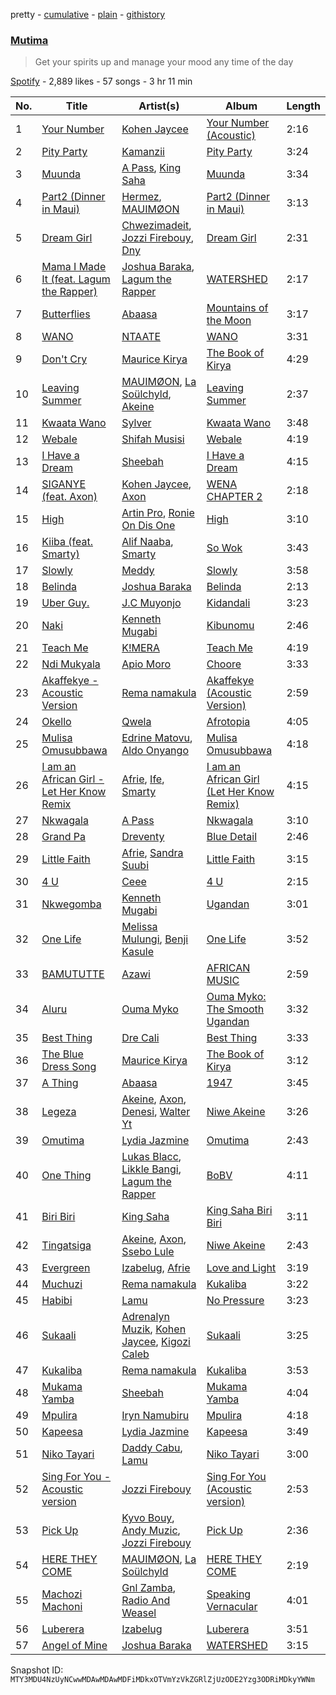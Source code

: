 pretty - [cumulative](/playlists/cumulative/37i9dQZF1DXbmINI7suDts.md) - [plain](/playlists/plain/37i9dQZF1DXbmINI7suDts) - [githistory](https://github.githistory.xyz/mackorone/spotify-playlist-archive/blob/main/playlists/plain/37i9dQZF1DXbmINI7suDts)

### [Mutima ](https://open.spotify.com/playlist/37i9dQZF1DXbmINI7suDts)

> Get your spirits up and manage your mood any time of the day

[Spotify](https://open.spotify.com/user/spotify) - 2,889 likes - 57 songs - 3 hr 11 min

| No. | Title | Artist(s) | Album | Length |
|---|---|---|---|---|
| 1 | [Your Number](https://open.spotify.com/track/0z25xuFIkmaAiOT5WekhGO) | [Kohen Jaycee](https://open.spotify.com/artist/2vFrO2ALgC0Q5y9pms9Mq1) | [Your Number \(Acoustic\)](https://open.spotify.com/album/2FdncIyOvj86vjyVYXmvmp) | 2:16 |
| 2 | [Pity Party](https://open.spotify.com/track/01j67FBrhCFWC2kYJWGmdA) | [Kamanzii](https://open.spotify.com/artist/5Qzz9wRaEZdcWmSvCEn5Hb) | [Pity Party](https://open.spotify.com/album/3vLiY1nSz8oe12nrSzkW4y) | 3:24 |
| 3 | [Muunda](https://open.spotify.com/track/2Ce8M6T6HihuA8m0I17GlZ) | [A Pass](https://open.spotify.com/artist/70FdrG5oIuFyE1eA8HC8XX), [King Saha](https://open.spotify.com/artist/3JQTIErs7TXtmo3HIv3yJa) | [Muunda](https://open.spotify.com/album/2ImbElVQUItrSNaWJB5VMG) | 3:34 |
| 4 | [Part2 \(Dinner in Maui\)](https://open.spotify.com/track/6DuJn4hkMAzb4Iiamim1Te) | [Hermez](https://open.spotify.com/artist/168iTeZjIZlN7Sc8ieZJl6), [MAUIMØON](https://open.spotify.com/artist/6YrLXeCHt4gjrGx6cLCd4b) | [Part2 \(Dinner in Maui\)](https://open.spotify.com/album/2RjYPIml5GBer8oZvUV1OO) | 3:13 |
| 5 | [Dream Girl](https://open.spotify.com/track/6HAAyksU8YpwwyW4RBgv2x) | [Chwezimadeit](https://open.spotify.com/artist/2TquSTWImAEk1CP0ZVeIqm), [Jozzi Firebouy](https://open.spotify.com/artist/3H4d85m6pJn0VfXvCl3vC3), [Dny](https://open.spotify.com/artist/6vD7EUAHGIUGuToTc6SKaJ) | [Dream Girl](https://open.spotify.com/album/2bkg6XAiamz56VEELGehyd) | 2:31 |
| 6 | [Mama I Made It \(feat\. Lagum the Rapper\)](https://open.spotify.com/track/6JRGCGnNluJkVVa3lb7MkQ) | [Joshua Baraka](https://open.spotify.com/artist/3sjmAVaeka80SCvK69bedW), [Lagum the Rapper](https://open.spotify.com/artist/1QhXoko9LsFCRt54shf124) | [WATERSHED](https://open.spotify.com/album/2gOc1mcXCepbRTMtXlmoKJ) | 2:17 |
| 7 | [Butterflies](https://open.spotify.com/track/3tv6yZvQSk5easUqOh0P1O) | [Abaasa](https://open.spotify.com/artist/6IoNAD4tutkEZWTR3L21oc) | [Mountains of the Moon](https://open.spotify.com/album/4Yald2Q4kTDKMjiADNkXTs) | 3:17 |
| 8 | [WANO](https://open.spotify.com/track/7smBB3wQQe6eGZMMVVF4mv) | [NTAATE](https://open.spotify.com/artist/2pjlyuBujBWpkiqpoZTOB9) | [WANO](https://open.spotify.com/album/3XIZCSSFUdzPvxMJOcC32t) | 3:31 |
| 9 | [Don't Cry](https://open.spotify.com/track/68WyaHiGQ1tb8qumA6l8P2) | [Maurice Kirya](https://open.spotify.com/artist/74irFmh7k7vfTa2QXwI729) | [The Book of Kirya](https://open.spotify.com/album/64EwxAJqZKwrLEMCgmo5j3) | 4:29 |
| 10 | [Leaving Summer](https://open.spotify.com/track/5rcpZXk678vSZxMcz8ZGz6) | [MAUIMØON](https://open.spotify.com/artist/6YrLXeCHt4gjrGx6cLCd4b), [La Soülchyld](https://open.spotify.com/artist/22kR1CajfNQ3ZmPcjKATyV), [Akeine](https://open.spotify.com/artist/2RuHphW7LRCASStgHSFmds) | [Leaving Summer](https://open.spotify.com/album/3WXVLlMIZOLqmPkZTJqHWT) | 2:37 |
| 11 | [Kwaata Wano](https://open.spotify.com/track/4IZ3S8yLA4MtBx6dWrXh8O) | [Sylver](https://open.spotify.com/artist/4dHmyAX71EzkOxKV34nAWU) | [Kwaata Wano](https://open.spotify.com/album/7ah4EmgbvbW5IchFO3HlVI) | 3:48 |
| 12 | [Webale](https://open.spotify.com/track/2iPSEJ6JfWEcDgInwFQrci) | [Shifah Musisi](https://open.spotify.com/artist/19ilv4fZylrIlPBV5FtRaI) | [Webale](https://open.spotify.com/album/1CyjROUmGfBaONkrP39hef) | 4:19 |
| 13 | [I Have a Dream](https://open.spotify.com/track/6C3hJMzXPspSPRSMTZ640O) | [Sheebah](https://open.spotify.com/artist/7d2j0CA7B9ACGv8xu2NuUu) | [I Have a Dream](https://open.spotify.com/album/7DBV6VBPBqU6FG9DU7iYsf) | 4:15 |
| 14 | [SIGANYE \(feat\. Axon\)](https://open.spotify.com/track/3cVIh8FFTlML6YoQ7dh8Fb) | [Kohen Jaycee](https://open.spotify.com/artist/2vFrO2ALgC0Q5y9pms9Mq1), [Axon](https://open.spotify.com/artist/6ULfcssaluvJyhAxMcVeds) | [WENA CHAPTER 2](https://open.spotify.com/album/09QQkaDBulEZx9DE5chbuV) | 2:18 |
| 15 | [High](https://open.spotify.com/track/6UUmEHfkUtMOskNYjlf9kx) | [Artin Pro](https://open.spotify.com/artist/2LMyimxq7nl4YIHsPd6Vou), [Ronie On Dis One](https://open.spotify.com/artist/1ffsHhD3TNYdqWhT0gZeZk) | [High](https://open.spotify.com/album/32JQNDjBDuMHbAQWNPUZRE) | 3:10 |
| 16 | [Kiiba \(feat\. Smarty\)](https://open.spotify.com/track/6aliqk3DjcxVudF7DimupW) | [Alif Naaba](https://open.spotify.com/artist/6gBDYPJWwqOGmfQyWsDXPh), [Smarty](https://open.spotify.com/artist/0bptA6l4hIWy33bCXiXO45) | [So Wok](https://open.spotify.com/album/49KgzdtouSFVzNDjGc4s3l) | 3:43 |
| 17 | [Slowly](https://open.spotify.com/track/7e7IkQVem95b0JLGY0F06z) | [Meddy](https://open.spotify.com/artist/1WryFbMe3DuToQGFN6Ke64) | [Slowly](https://open.spotify.com/album/3XHf2FY7qch1SbIhbVJHYT) | 3:58 |
| 18 | [Belinda](https://open.spotify.com/track/64C4vezOJyDbudIGxquW89) | [Joshua Baraka](https://open.spotify.com/artist/3sjmAVaeka80SCvK69bedW) | [Belinda](https://open.spotify.com/album/5jHk9XRushK0QWe6yamCPW) | 2:13 |
| 19 | [Uber Guy.](https://open.spotify.com/track/2tOS1uu6AWw5Z2Y3gUq2WJ) | [J.C Muyonjo](https://open.spotify.com/artist/0BtGF4dneF1Jf95UKn8ZS9) | [Kidandali](https://open.spotify.com/album/6Fj6D9GAUoPGi30S4fvLMF) | 3:23 |
| 20 | [Naki](https://open.spotify.com/track/7c2UaLROWqBnj32u6nrNvq) | [Kenneth Mugabi](https://open.spotify.com/artist/439cAFpgGsd10FGSviU0sF) | [Kibunomu](https://open.spotify.com/album/1cc9sKFy3FDPyGzKYSYehp) | 2:46 |
| 21 | [Teach Me](https://open.spotify.com/track/3g08psCbQyJhxel56KYsAF) | [K!MERA](https://open.spotify.com/artist/1C3pCs0DmKTCvmqAJYerKN) | [Teach Me](https://open.spotify.com/album/4mHUQjlllJE7u2KELbIT5x) | 4:19 |
| 22 | [Ndi Mukyala](https://open.spotify.com/track/1VynzKBT8c9amEWZPBwZZO) | [Apio Moro](https://open.spotify.com/artist/3TS6PfDQo5FRZaG03GdkAj) | [Choore](https://open.spotify.com/album/1JJS21TtylktwlJYPrZuxH) | 3:33 |
| 23 | [Akaffekye \- Acoustic Version](https://open.spotify.com/track/56O4FJu4LKMpeO3FcyBIgz) | [Rema namakula](https://open.spotify.com/artist/2444nM3S18PKjvdsXNNLdr) | [Akaffekye \(Acoustic Version\)](https://open.spotify.com/album/2nhXoGyp7SSqUnMJFtnXED) | 2:59 |
| 24 | [Okello](https://open.spotify.com/track/1nvQCAasIUQCgVGsGh4kKf) | [Qwela](https://open.spotify.com/artist/6PcgYouyAJh2KQlrhadC8C) | [Afrotopia](https://open.spotify.com/album/6Cjc8BIj9Dhgt6Cp18Nra1) | 4:05 |
| 25 | [Mulisa Omusubbawa](https://open.spotify.com/track/5Efm581hRW2myabSJPwFba) | [Edrine Matovu](https://open.spotify.com/artist/27SQtyfntb31K4H9LJDiwd), [Aldo Onyango](https://open.spotify.com/artist/4q8WaPFlyXWb6wTmAI3uiI) | [Mulisa Omusubbawa](https://open.spotify.com/album/74YrNvBCHoit0jQ0ylTjxB) | 4:18 |
| 26 | [I am an African Girl \- Let Her Know Remix](https://open.spotify.com/track/3LM0vvNxz70Hn8ZClSZuw0) | [Afrie](https://open.spotify.com/artist/4jY6R19KcBOgfVoYcFRGmx), [Ife](https://open.spotify.com/artist/5WiC6YMFHUEPrD5p1KBRUn), [Smarty](https://open.spotify.com/artist/0bptA6l4hIWy33bCXiXO45) | [I am an African Girl \(Let Her Know Remix\)](https://open.spotify.com/album/4yhSNfpElmAk8g1bn9ULuN) | 4:15 |
| 27 | [Nkwagala](https://open.spotify.com/track/531luMexKodEekscAlLyVu) | [A Pass](https://open.spotify.com/artist/70FdrG5oIuFyE1eA8HC8XX) | [Nkwagala](https://open.spotify.com/album/5rJT6clbZn0dbA5oLVfBwo) | 3:10 |
| 28 | [Grand Pa](https://open.spotify.com/track/0Ty3jrWi07X1bYyiHNX4q5) | [Dreventy](https://open.spotify.com/artist/20rJZ2igPSXRYRp09Kppb3) | [Blue Detail](https://open.spotify.com/album/0iVCEpollUPZvixT5Nwzyz) | 2:46 |
| 29 | [Little Faith](https://open.spotify.com/track/2DNOzgqgDrrB9j0LbMJs84) | [Afrie](https://open.spotify.com/artist/4jY6R19KcBOgfVoYcFRGmx), [Sandra Suubi](https://open.spotify.com/artist/33JYHmzZa3lNG7VtH0wNSM) | [Little Faith](https://open.spotify.com/album/6K43HxSlOV0wgIcJqgrege) | 3:15 |
| 30 | [4 U](https://open.spotify.com/track/1sZFtAyyx16gmGz2wnp7ve) | [Ceee](https://open.spotify.com/artist/2lLAmI8Hqtx7lvD9tDSFgT) | [4 U](https://open.spotify.com/album/1MgRMCqug76YT5f3dMp4vk) | 2:15 |
| 31 | [Nkwegomba](https://open.spotify.com/track/0uwQYXMXKRp126uwA98oTA) | [Kenneth Mugabi](https://open.spotify.com/artist/439cAFpgGsd10FGSviU0sF) | [Ugandan](https://open.spotify.com/album/5lZptP1kXQTGku9irUVhcD) | 3:01 |
| 32 | [One Life](https://open.spotify.com/track/4YYf1EHe0xR4xss7owlpzj) | [Melissa Mulungi](https://open.spotify.com/artist/77ZzFS6WajdNwqHdOMScJl), [Benji Kasule](https://open.spotify.com/artist/3m5KYldm0k5caRrKT1nfem) | [One Life](https://open.spotify.com/album/49tKHYj8bb3pmUoo2PbnoD) | 3:52 |
| 33 | [BAMUTUTTE](https://open.spotify.com/track/2sZ4GjmmmpDqhQHg4MwxJM) | [Azawi](https://open.spotify.com/artist/0ZhMKJPaUXzfU0FgAzIOgR) | [AFRICAN MUSIC](https://open.spotify.com/album/7IHzR8vlurQJjUg9sP4T7E) | 2:59 |
| 34 | [Aluru](https://open.spotify.com/track/2cVZ1TxQaFHG7B6tNM0JoC) | [Ouma Myko](https://open.spotify.com/artist/1Hi1Y9xFG8qiUbBrVDVLm1) | [Ouma Myko: The Smooth Ugandan](https://open.spotify.com/album/57SrDn9x3hclQJq8e7suSq) | 3:32 |
| 35 | [Best Thing](https://open.spotify.com/track/7avBilzcSIuGxBRxDAn5Qv) | [Dre Cali](https://open.spotify.com/artist/2U0aIJmjYUZZ26kIE0KxM1) | [Best Thing](https://open.spotify.com/album/6ODMED9ea9Ug2apZvtbO9a) | 3:33 |
| 36 | [The Blue Dress Song](https://open.spotify.com/track/613N6htjxF1BoqQUxcNuE0) | [Maurice Kirya](https://open.spotify.com/artist/74irFmh7k7vfTa2QXwI729) | [The Book of Kirya](https://open.spotify.com/album/64EwxAJqZKwrLEMCgmo5j3) | 3:12 |
| 37 | [A Thing](https://open.spotify.com/track/0nN0RzQ80Um0Kljt4TXGE7) | [Abaasa](https://open.spotify.com/artist/6IoNAD4tutkEZWTR3L21oc) | [1947](https://open.spotify.com/album/7i5YB5dRHsoKsPHM6AL17U) | 3:45 |
| 38 | [Legeza](https://open.spotify.com/track/4FragLnXmS8EJA9WPLr9fW) | [Akeine](https://open.spotify.com/artist/2RuHphW7LRCASStgHSFmds), [Axon](https://open.spotify.com/artist/3g95XKMEfhHYudfTK9m6Ol), [Denesi](https://open.spotify.com/artist/2j5qvgoDULdbdLaFfb1Ap6), [Walter Yt](https://open.spotify.com/artist/1M3yIJrAXh63N36XijhgfA) | [Niwe Akeine](https://open.spotify.com/album/56P2WzBZ9fmYvRBC1ydNQE) | 3:26 |
| 39 | [Omutima](https://open.spotify.com/track/4uDqe7prnIPYPU2wq1VsVW) | [Lydia Jazmine](https://open.spotify.com/artist/3iIWxRdX4e7W4ZD2urn7WM) | [Omutima](https://open.spotify.com/album/61wC1nlhsMQeNVSCDEZDhY) | 2:43 |
| 40 | [One Thing](https://open.spotify.com/track/0GIFfCmvv0eO8dHnOG241U) | [Lukas Blacc](https://open.spotify.com/artist/5tXsoJIgKCCzvGawhVNCel), [Likkle Bangi](https://open.spotify.com/artist/0ziAEtI2DsCBTbBChD6pK8), [Lagum the Rapper](https://open.spotify.com/artist/1QhXoko9LsFCRt54shf124) | [BoBV](https://open.spotify.com/album/4q4mssAJ2NaWCENz8vIRj7) | 4:11 |
| 41 | [Biri Biri](https://open.spotify.com/track/3fBRocA6ZeLFW8JRAknhQO) | [King Saha](https://open.spotify.com/artist/3JQTIErs7TXtmo3HIv3yJa) | [King Saha Biri Biri](https://open.spotify.com/album/383eCArtodpJRwqbU1Ubab) | 3:11 |
| 42 | [Tingatsiga](https://open.spotify.com/track/3XmdY82JfJEEsCnOs1MqmP) | [Akeine](https://open.spotify.com/artist/2RuHphW7LRCASStgHSFmds), [Axon](https://open.spotify.com/artist/3g95XKMEfhHYudfTK9m6Ol), [Ssebo Lule](https://open.spotify.com/artist/55qMdpIT8tALCAi9A8Adea) | [Niwe Akeine](https://open.spotify.com/album/56P2WzBZ9fmYvRBC1ydNQE) | 2:43 |
| 43 | [Evergreen](https://open.spotify.com/track/5Uj7Pb5JlONVHEQLKzoiF3) | [Izabelug](https://open.spotify.com/artist/0J3dUYKRMkCBAN0vL0mteJ), [Afrie](https://open.spotify.com/artist/5TfXPuuJjjcEDJjeSbKd2A) | [Love and Light](https://open.spotify.com/album/4Ey6awVzVJAAROedfxTnrJ) | 3:19 |
| 44 | [Muchuzi](https://open.spotify.com/track/4LAHC8YHdw0IEQZNDUagmD) | [Rema namakula](https://open.spotify.com/artist/2444nM3S18PKjvdsXNNLdr) | [Kukaliba](https://open.spotify.com/album/306oZUKME7u2xQ9eIa5cdD) | 3:22 |
| 45 | [Habibi](https://open.spotify.com/track/5iz5aaY16uQ29mkNXsiBre) | [Lamu](https://open.spotify.com/artist/5ygdLFNJNX7nuQbZKb26lS) | [No Pressure](https://open.spotify.com/album/4JxJjVcjULbJNQxBPpH324) | 3:23 |
| 46 | [Sukaali](https://open.spotify.com/track/4CUD0GgGWJYyzsi5KERvh6) | [Adrenalyn Muzik](https://open.spotify.com/artist/41n5rKefN1N9S1xktqTZLo), [Kohen Jaycee](https://open.spotify.com/artist/2vFrO2ALgC0Q5y9pms9Mq1), [Kigozi Caleb](https://open.spotify.com/artist/5llla9IYuLR7CRx1QYgLzS) | [Sukaali](https://open.spotify.com/album/3hLy3adsszXa7NtHzXqS19) | 3:25 |
| 47 | [Kukaliba](https://open.spotify.com/track/5q4BS8l70bcV9zHfw8yLgr) | [Rema namakula](https://open.spotify.com/artist/2444nM3S18PKjvdsXNNLdr) | [Kukaliba](https://open.spotify.com/album/306oZUKME7u2xQ9eIa5cdD) | 3:53 |
| 48 | [Mukama Yamba](https://open.spotify.com/track/1IsHsqhe1ACEaGeJ4jsoHE) | [Sheebah](https://open.spotify.com/artist/7d2j0CA7B9ACGv8xu2NuUu) | [Mukama Yamba](https://open.spotify.com/album/6jszbfelt6NdHu0ncj3cdy) | 4:04 |
| 49 | [Mpulira](https://open.spotify.com/track/2Stgu3JrecN6iC1qDEvOOk) | [Iryn Namubiru](https://open.spotify.com/artist/3wL9WpeM5kjkIw3CxIRIDf) | [Mpulira](https://open.spotify.com/album/0AdUYa3CWWfdYWSNMrexxl) | 4:18 |
| 50 | [Kapeesa](https://open.spotify.com/track/60scLv2PhYUcdsVQr78YlM) | [Lydia Jazmine](https://open.spotify.com/artist/3iIWxRdX4e7W4ZD2urn7WM) | [Kapeesa](https://open.spotify.com/album/2pxRmxOxuTYP6WhiQMQpsp) | 3:49 |
| 51 | [Niko Tayari](https://open.spotify.com/track/6aGRoz8dTzxypGDVBaoDYH) | [Daddy Cabu](https://open.spotify.com/artist/10RsOjLENonmgQAiBBbFXe), [Lamu](https://open.spotify.com/artist/5ygdLFNJNX7nuQbZKb26lS) | [Niko Tayari](https://open.spotify.com/album/0K34dlSrXSokGh4VG9X2EL) | 3:00 |
| 52 | [Sing For You \- Acoustic version](https://open.spotify.com/track/232FrkWVjJkPjqX1P8tstE) | [Jozzi Firebouy](https://open.spotify.com/artist/3H4d85m6pJn0VfXvCl3vC3) | [Sing For You \(Acoustic version\)](https://open.spotify.com/album/6EfDjpkOMVSaMdjnaS7HD7) | 2:53 |
| 53 | [Pick Up](https://open.spotify.com/track/1QpDkktxmLnzZZ2VcBjJkY) | [Kyvo Bouy](https://open.spotify.com/artist/3DEny7mL5yyeEDPYXdO3ky), [Andy Muzic](https://open.spotify.com/artist/5tc8NGhMC3EWbThUi33XXn), [Jozzi Firebouy](https://open.spotify.com/artist/3H4d85m6pJn0VfXvCl3vC3) | [Pick Up](https://open.spotify.com/album/593JM1cjCgPaAIx8fIOFwu) | 2:36 |
| 54 | [HERE THEY COME](https://open.spotify.com/track/5H5eCRqsbOq8BlXgqjXJbu) | [MAUIMØON](https://open.spotify.com/artist/6YrLXeCHt4gjrGx6cLCd4b), [La Soülchyld](https://open.spotify.com/artist/22kR1CajfNQ3ZmPcjKATyV) | [HERE THEY COME](https://open.spotify.com/album/6F7eC5DNJNyX0wsy3Ll7IR) | 2:19 |
| 55 | [Machozi Machoni](https://open.spotify.com/track/7LmsBwJdArqh6HSpOwzpr9) | [Gnl Zamba](https://open.spotify.com/artist/0tEJn5RI5zOHwSlbDkBiDP), [Radio And Weasel](https://open.spotify.com/artist/6T7qNEpvmBKYKIOtr7GQeP) | [Speaking Vernacular](https://open.spotify.com/album/08LOeBsrzYZekjfFPoPgpp) | 4:01 |
| 56 | [Luberera](https://open.spotify.com/track/4tWynXHlhctDDWr0Spw6Zn) | [Izabelug](https://open.spotify.com/artist/0J3dUYKRMkCBAN0vL0mteJ) | [Luberera](https://open.spotify.com/album/2ekWdKwqx2qzbqsECQcn8h) | 3:51 |
| 57 | [Angel of Mine](https://open.spotify.com/track/0UoH7Il9Ns8puNMo73R4r7) | [Joshua Baraka](https://open.spotify.com/artist/3sjmAVaeka80SCvK69bedW) | [WATERSHED](https://open.spotify.com/album/2gOc1mcXCepbRTMtXlmoKJ) | 3:15 |

Snapshot ID: `MTY3MDU4NzUyNCwwMDAwMDAwMDFiMDkxOTVmYzVkZGRlZjUzODE2Yzg3ODRiMDkyYWNm`
